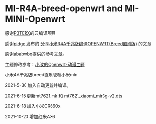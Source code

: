 # MI-R4A-breed-openwrt and MI-MINI-Openwrt

感谢[P3TERX](https://github.com/P3TERX/Actions-OpenWrt)的云编译项目

感谢[pidge](https://www.right.com.cn/FORUM/space-uid-221258.html) 发布的 [分享小米R4A千兆版编译OPENWRT(Breed直刷版)](https://www.right.com.cn/FORUM/thread-4052254-1-1.html) 的文章

感谢[ababwbq](https://www.right.com.cn/FORUM/forum.php?mod=viewthread&tid=4091589&extra=page%3D1%26filter%3Dtypeid%26typeid%3D55)提供的参考文章。

主题修改参考：[小改的Openwrt-动漫主题](https://www.right.com.cn/FORUM/thread-4135160-1-1.html)

小米4A千兆版breed直刷版和小米mini

2021-5-30  加入自动更新并编译。

2021-6-15  更新mt7621.mk 和 mt7621_xiaomi_mir3g-v2.dts

2021-6-18  加入小米CR660x

2021-10-20  增加红米AX6

